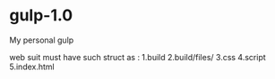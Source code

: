# gulp-1.0
My personal gulp 


web suit must have such struct as :
		1.build
		2.build/files/
		3.css
		4.script 
		5.index.html
